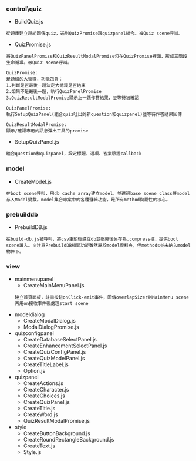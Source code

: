 ### control\quiz
  + BuildQuiz.js
  ```
  從題庫建立題組回傳quiz，送到QuizPromise跟quizpanel組合。被Quiz scene呼叫。
  ``` 
  + QuizPromise.js
  ```
  將QuizPanelPromise和QuizResultModalPromise包在QuizPromise裡面，形成三階段生命循環。被Quiz scene呼叫。

  QuizPromise: 
  是題組的大循環，功能包含：
  1.判斷是否最後一題決定大循環是否結束
  2.如果不是最後一題，執行QuizPanelPromise
  3.QuizResultModalPromise顯示上一題作答結果，並等待被確認
  
  QuizPanelPromise:
  執行SetupQuizPanel(組合quiz吐出的新question和quizpanel)並等待作答結果回傳

  QuizResultModalPromise:
  顯示/確認專用的訊息彈出工具的promise
  ``` 
  + SetupQuizPanel.js
  ``` 
  組合question和quizpanel，設定標題、選項、答案驗證callback
  ``` 
### model
  + CreateModel.js
  ```
  在boot scene呼叫，用db cache array建立model，並透過base scene class將model存入Model變數。model集合專案中的各種邏輯功能，是所有method與屬性的核心。
  ``` 
### prebuilddb
  + PrebuildDB.js
  ```
  在build-db.js被呼叫，將csv重組後建立db並壓縮後另存為.compress檔，提供boot scene讀入。※注意PrebuildDB相關功能雖然屬於model資料夾，但methods並未納入model物件下。
  ``` 
### view
  + mainmenupanel 
    + CreateMainMenuPanel.js
    ```
    建立首頁面板，註冊按鈕onClick-emit事件，回傳overlapSizer到MainMenu scene再用on接收事件後處理start scene
    ``` 
  + modeldialog
    + CreateModalDialog.js
    + ModalDialogPromise.js
  + quizconfigpanel
    + CreateDatabaseSelectPanel.js
    + CreateEnhancementSelectPanel.js
    + CreateQuizConfigPanel.js
    + CreateQuizModelPanel.js
    + CreateTitleLabel.js
    + Option.js
  + quizpanel
    + CreateActions.js
    + CreateCharacter.js
    + CreateChoices.js
    + CreateQuizPanel.js
    + CreateTitle.js
    + CreateWord.js
    + QuizResultModalPromise.js
  + style
    + CreateButtonBackground.js
    + CreateRoundRectangleBackground.js
    + CreateText.js
    + Style.js